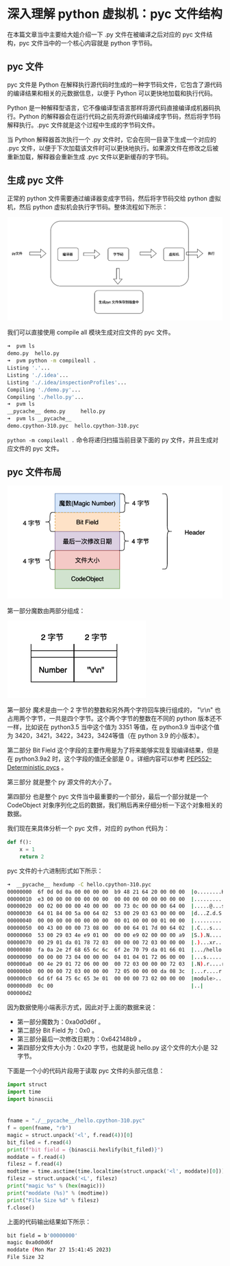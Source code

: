 # 深入理解 python 虚拟机：pyc 文件结构

在本篇文章当中主要给大姐介绍一下 .py 文件在被编译之后对应的 pyc 文件结构，pyc 文件当中的一个核心内容就是 python 字节码。

## pyc 文件

pyc 文件是 Python 在解释执行源代码时生成的一种字节码文件，它包含了源代码的编译结果和相关的元数据信息，以便于 Python 可以更快地加载和执行代码。

Python 是一种解释型语言，它不像编译型语言那样将源代码直接编译成机器码执行。Python 的解释器会在运行代码之前先将源代码编译成字节码，然后将字节码解释执行。.pyc 文件就是这个过程中生成的字节码文件。

当 Python 解释器首次执行一个 .py 文件时，它会在同一目录下生成一个对应的 .pyc 文件，以便于下次加载该文件时可以更快地执行。如果源文件在修改之后被重新加载，解释器会重新生成 .pyc 文件以更新缓存的字节码。

## 生成 pyc 文件

正常的 python 文件需要通过编译器变成字节码，然后将字节码交给 python 虚拟机，然后 python 虚拟机会执行字节码。整体流程如下所示：

![35-pyc](../images/35-pyc.png)

我们可以直接使用 compile all 模块生成对应文件的 pyc 文件。

```bash
➜  pvm ls
demo.py  hello.py
➜  pvm python -m compileall .
Listing '.'...
Listing './.idea'...
Listing './.idea/inspectionProfiles'...
Compiling './demo.py'...
Compiling './hello.py'...
➜  pvm ls
__pycache__ demo.py     hello.py
➜  pvm ls __pycache__ 
demo.cpython-310.pyc  hello.cpython-310.pyc
```

`python -m compileall .` 命令将递归扫描当前目录下面的 py 文件，并且生成对应文件的 pyc 文件。

## pyc 文件布局

![36-pyc](../images/38-pyc.png)

第一部分魔数由两部分组成：

![37-pyc](../images/37-pyc.png)

第一部分 魔术是由一个 2 字节的整数和另外两个字符回车换行组成的， "\r\n" 也占用两个字节，一共是四个字节。这个两个字节的整数在不同的 python 版本还不一样，比如说在 python3.5 当中这个值为 3351 等值，在 python3.9 当中这个值为 3420，3421，3422，3423，3424等值（在 python 3.9 的小版本）。

第二部分 Bit Field 这个字段的主要作用是为了将来能够实现复现编译结果，但是在 python3.9a2 时，这个字段的值还全部是 0 。详细内容可以参考 [PEP552-Deterministic pycs](https://peps.python.org/pep-0552/) 。

第三部分 就是整个 py  源文件的大小了。

第四部分 也是整个 pyc 文件当中最重要的一个部分，最后一个部分就是一个 CodeObject 对象序列化之后的数据，我们稍后再来仔细分析一下这个对象相关的数据。

我们现在来具体分析一个 pyc 文件，对应的 python 代码为：

```python
def f():
    x = 1
    return 2
```

pyc 文件的十六进制形式如下所示：

```bash
➜  __pycache__ hexdump -C hello.cpython-310.pyc
00000000  6f 0d 0d 0a 00 00 00 00  b9 48 21 64 20 00 00 00  |o........H!d ...|
00000010  e3 00 00 00 00 00 00 00  00 00 00 00 00 00 00 00  |................|
00000020  00 02 00 00 00 40 00 00  00 73 0c 00 00 00 64 00  |.....@...s....d.|
00000030  64 01 84 00 5a 00 64 02  53 00 29 03 63 00 00 00  |d...Z.d.S.).c...|
00000040  00 00 00 00 00 00 00 00  00 01 00 00 00 01 00 00  |................|
00000050  00 43 00 00 00 73 08 00  00 00 64 01 7d 00 64 02  |.C...s....d.}.d.|
00000060  53 00 29 03 4e e9 01 00  00 00 e9 02 00 00 00 a9  |S.).N...........|
00000070  00 29 01 da 01 78 72 03  00 00 00 72 03 00 00 00  |.)...xr....r....|
00000080  fa 0a 2e 2f 68 65 6c 6c  6f 2e 70 79 da 01 66 01  |.../hello.py..f.|
00000090  00 00 00 73 04 00 00 00  04 01 04 01 72 06 00 00  |...s........r...|
000000a0  00 4e 29 01 72 06 00 00  00 72 03 00 00 00 72 03  |.N).r....r....r.|
000000b0  00 00 00 72 03 00 00 00  72 05 00 00 00 da 08 3c  |...r....r......<|
000000c0  6d 6f 64 75 6c 65 3e 01  00 00 00 73 02 00 00 00  |module>....s....|
000000d0  0c 00                                             |..|
000000d2
```

因为数据使用小端表示方式，因此对于上面的数据来说：

- 第一部分魔数为：0xa0d0d6f 。
- 第二部分 Bit Field 为：0x0 。
- 第三部分最后一次修改日期为：0x642148b9 。
- 第四部分文件大小为：0x20 字节，也就是说 hello.py 这个文件的大小是 32 字节。

下面是一个小的代码片段用于读取 pyc 文件的头部元信息：

```python
import struct
import time
import binascii


fname = "./__pycache__/hello.cpython-310.pyc"
f = open(fname, "rb")
magic = struct.unpack('<l', f.read(4))[0]
bit_filed = f.read(4)
print(f"bit field = {binascii.hexlify(bit_filed)}")
moddate = f.read(4)
filesz = f.read(4)
modtime = time.asctime(time.localtime(struct.unpack('<l', moddate)[0]))
filesz = struct.unpack('<L', filesz)
print("magic %s" % (hex(magic)))
print("moddate (%s)" % (modtime))
print("File Size %d" % filesz)
f.close()
```

上面的代码输出结果如下所示：

```bash
bit field = b'00000000'
magic 0xa0d0d6f
moddate (Mon Mar 27 15:41:45 2023)
File Size 32
```

